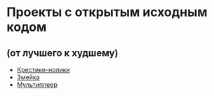 # Проекты с открытым исходным кодом 
## (от лучшего к худшему)
- [Крестики-нолики](https://github.com/mYNamEs7/Tic-Tac-Toe)
- [Змейка](https://github.com/mYNamEs7/SnakeGame)
- [Мультиплеер](https://github.com/mYNamEs7/Test_Task)
